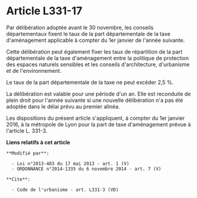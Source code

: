 # Article L331-17

Par délibération adoptée avant le 30 novembre, les conseils départementaux fixent le taux de la part départementale de la
taxe d'aménagement applicable à compter du 1er janvier de l'année suivante. 

Cette délibération peut également fixer les taux de répartition de la part départementale de la taxe d'aménagement entre la
politique de protection des espaces naturels sensibles et les conseils d'architecture, d'urbanisme et de l'environnement. 

Le taux de la part départementale de la taxe ne peut excéder 2,5 %. 

La délibération est valable pour une période d'un an. Elle est reconduite de plein droit pour l'année suivante si une
nouvelle délibération n'a pas été adoptée dans le délai prévu au premier alinéa. 

Les dispositions du présent article s'appliquent, à compter du 1er janvier 2016, à la métropole de Lyon pour la part de taxe
d'aménagement prévue à l'article L. 331-3.

**Liens relatifs à cet article**

	**Modifié par**:

	  - Loi n°2013-403 du 17 mai 2013 - art. 1 (V)
	  - ORDONNANCE n°2014-1335 du 6 novembre 2014 - art. 7 (V)

	**Cite**:

	  - Code de l'urbanisme - art. L331-3 (VD)
